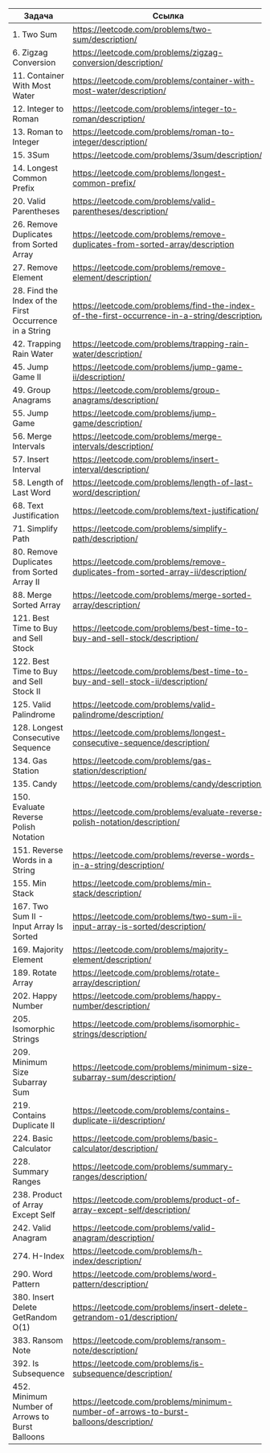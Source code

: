 
| Задача                                                 | Ссылка                                                                                        |
| ------------------------------------------------------ | --------------------------------------------------------------------------------------------- |
| 1. Two Sum                                             | https://leetcode.com/problems/two-sum/description/                                            |
| 6. Zigzag Conversion                                   | https://leetcode.com/problems/zigzag-conversion/description/                                  |
| 11. Container With Most Water                          | https://leetcode.com/problems/container-with-most-water/description/                          |
| 12. Integer to Roman                                   | https://leetcode.com/problems/integer-to-roman/description/                                   |
| 13. Roman to Integer                                   | https://leetcode.com/problems/roman-to-integer/description/                                   |
| 15. 3Sum                                               | https://leetcode.com/problems/3sum/description/                                               |
| 14. Longest Common Prefix                              | https://leetcode.com/problems/longest-common-prefix/                                          |
| 20. Valid Parentheses                                  | https://leetcode.com/problems/valid-parentheses/description/                                  |
| 26. Remove Duplicates from Sorted Array                | https://leetcode.com/problems/remove-duplicates-from-sorted-array/description                 |
| 27. Remove Element                                     | https://leetcode.com/problems/remove-element/description/                                     |
| 28. Find the Index of the First Occurrence in a String | https://leetcode.com/problems/find-the-index-of-the-first-occurrence-in-a-string/description/ |
| 42. Trapping Rain Water                                | https://leetcode.com/problems/trapping-rain-water/description/                                |
| 45. Jump Game II                                       | https://leetcode.com/problems/jump-game-ii/description/                                       |
| 49. Group Anagrams                                     | https://leetcode.com/problems/group-anagrams/description/                                     |
| 55. Jump Game                                          | https://leetcode.com/problems/jump-game/description/                                          |
| 56. Merge Intervals                                    | https://leetcode.com/problems/merge-intervals/description/                                    |
| 57. Insert Interval                                    | https://leetcode.com/problems/insert-interval/description/                                    |
| 58. Length of Last Word                                | https://leetcode.com/problems/length-of-last-word/description/                                |
| 68. Text Justification                                 | https://leetcode.com/problems/text-justification/                                             |
| 71. Simplify Path                                      | https://leetcode.com/problems/simplify-path/description/                                      |
| 80. Remove Duplicates from Sorted Array II             | https://leetcode.com/problems/remove-duplicates-from-sorted-array-ii/description/             |
| 88. Merge Sorted Array                                 | https://leetcode.com/problems/merge-sorted-array/description/                                 |
| 121. Best Time to Buy and Sell Stock                   | https://leetcode.com/problems/best-time-to-buy-and-sell-stock/description/                    |
| 122. Best Time to Buy and Sell Stock II                | https://leetcode.com/problems/best-time-to-buy-and-sell-stock-ii/description/                 |
| 125. Valid Palindrome                                  | https://leetcode.com/problems/valid-palindrome/description/                                   |
| 128. Longest Consecutive Sequence                      | https://leetcode.com/problems/longest-consecutive-sequence/description/                       |
| 134. Gas Station                                       | https://leetcode.com/problems/gas-station/description/                                        |
| 135. Candy                                             | https://leetcode.com/problems/candy/description/                                              |
| 150. Evaluate Reverse Polish Notation                  | https://leetcode.com/problems/evaluate-reverse-polish-notation/description/                   |
| 151. Reverse Words in a String                         | https://leetcode.com/problems/reverse-words-in-a-string/description/                          |
| 155. Min Stack                                         | https://leetcode.com/problems/min-stack/description/                                          |
| 167. Two Sum II - Input Array Is Sorted                | https://leetcode.com/problems/two-sum-ii-input-array-is-sorted/description/                   |
| 169. Majority Element                                  | https://leetcode.com/problems/majority-element/description/                                   |
| 189. Rotate Array                                      | https://leetcode.com/problems/rotate-array/description/                                       |
| 202. Happy Number                                      | https://leetcode.com/problems/happy-number/description/                                       |
| 205. Isomorphic Strings                                | https://leetcode.com/problems/isomorphic-strings/description/                                 |
| 209. Minimum Size Subarray Sum                         | https://leetcode.com/problems/minimum-size-subarray-sum/description/                          |
| 219. Contains Duplicate II                             | https://leetcode.com/problems/contains-duplicate-ii/description/                              |
| 224. Basic Calculator                                  | https://leetcode.com/problems/basic-calculator/description/                                   |
| 228. Summary Ranges                                    | https://leetcode.com/problems/summary-ranges/description/                                     |
| 238. Product of Array Except Self                      | https://leetcode.com/problems/product-of-array-except-self/description/                       |
| 242. Valid Anagram                                     | https://leetcode.com/problems/valid-anagram/description/                                      |
| 274. H-Index                                           | https://leetcode.com/problems/h-index/description/                                            |
| 290. Word Pattern                                      | https://leetcode.com/problems/word-pattern/description/                                       |
| 380. Insert Delete GetRandom O(1)                      | https://leetcode.com/problems/insert-delete-getrandom-o1/description/                         |
| 383. Ransom Note                                       | https://leetcode.com/problems/ransom-note/description/                                        |
| 392. Is Subsequence                                    | https://leetcode.com/problems/is-subsequence/description/                                     |
| 452. Minimum Number of Arrows to Burst Balloons        | https://leetcode.com/problems/minimum-number-of-arrows-to-burst-balloons/description/         |
